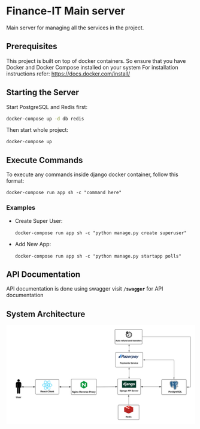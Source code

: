 # Finance-IT Main server

Main server for managing all the services in the project.


## Prerequisites

This project is built on top of docker containers. So ensure that you have
Docker and Docker Compose installed on your system For installation
instructions refer: https://docs.docker.com/install/


## Starting the Server

Start PostgreSQL and Redis first:
```sh
docker-compose up -d db redis
```
Then start whole project:
```
docker-compose up
```

## Execute Commands

To execute any commands inside django docker container, follow this format:

```
docker-compose run app sh -c "command here"
```

### Examples

* Create Super User: 

    `docker-compose run app sh -c "python manage.py create superuser"`
* Add New App: 

    `docker-compose run app sh -c "python manage.py startapp polls"`

## API Documentation
API documentation is done using swagger visit **`/swagger`** for API documentation

## System Architecture

![System Architecture](./assests/arch1.png)

